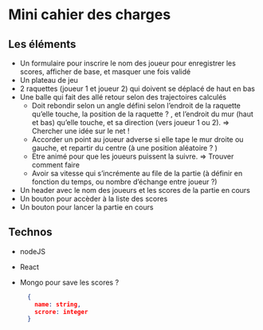 # Mini cahier des charges

## Les éléments

- Un formulaire pour inscrire le nom des joueur pour enregistrer les scores, afficher de base, et masquer une fois validé
- Un plateau de jeu
- 2 raquettes (joueur 1 et joueur 2) qui doivent se déplacé de haut en bas
- Une balle qui fait des allé retour selon des trajectoires calculés
  - Doit rebondir selon un angle défini selon l’endroit de la raquette qu’elle touche, la position de la raquette ? , et l’endroit du mur (haut et bas) qu’elle touche, et sa direction (vers joueur 1 ou 2). => Chercher une idée sur le net !
  - Accorder un point au joueur adverse si elle tape le mur droite ou gauche, et repartir du centre (à une position aléatoire ? )
  - Etre animé pour que les joueurs puissent la suivre. => Trouver comment faire
  - Avoir sa vitesse qui s’incrémente au file de la partie (à définir en fonction du temps, ou nombre d’échange entre joueur ?)
- Un header avec le nom des joueurs et les scores de la partie en cours
- Un bouton pour accèder à la liste des scores
- Un bouton pour lancer la partie en cours

## Technos

- nodeJS
- React
- Mongo pour save les scores ?
  
    ```json
      {
        name: string,
        scrore: integer
      }
    ```
